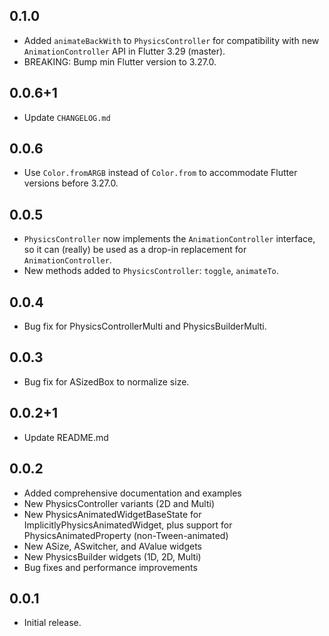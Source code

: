 ## 0.1.0

* Added `animateBackWith` to `PhysicsController` for compatibility with new `AnimationController` API in Flutter 3.29 (master).
* BREAKING: Bump min Flutter version to 3.27.0.

## 0.0.6+1

* Update `CHANGELOG.md`

## 0.0.6

* Use `Color.fromARGB` instead of `Color.from` to accommodate Flutter versions before 3.27.0.

## 0.0.5

* `PhysicsController` now implements the `AnimationController` interface, so it can (really) be used as a drop-in replacement for `AnimationController`.
* New methods added to `PhysicsController`: `toggle`, `animateTo`.

## 0.0.4

* Bug fix for PhysicsControllerMulti and PhysicsBuilderMulti.

## 0.0.3

* Bug fix for ASizedBox to normalize size.

## 0.0.2+1

* Update README.md

## 0.0.2

* Added comprehensive documentation and examples
* New PhysicsController variants (2D and Multi)
* New PhysicsAnimatedWidgetBaseState for ImplicitlyPhysicsAnimatedWidget, plus support for PhysicsAnimatedProperty (non-Tween-animated)
* New ASize, ASwitcher, and AValue widgets
* New PhysicsBuilder widgets (1D, 2D, Multi)
* Bug fixes and performance improvements

## 0.0.1

* Initial release.

